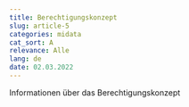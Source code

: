 ```yaml
---
title: Berechtigungskonzept
slug: article-5
categories: midata
cat_sort: A
relevance: Alle
lang: de
date: 02.03.2022
---
```


Informationen über das Berechtigungskonzept
